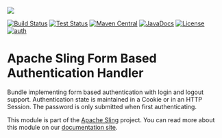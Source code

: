 [<img src="https://sling.apache.org/res/logos/sling.png"/>](https://sling.apache.org)

 [![Build Status](https://builds.apache.org/buildStatus/icon?job=Sling/sling-org-apache-sling-auth-form/master)](https://builds.apache.org/job/Sling/job/sling-org-apache-sling-auth-form/job/master) [![Test Status](https://img.shields.io/jenkins/t/https/builds.apache.org/job/Sling/job/sling-org-apache-sling-auth-form/job/master.svg)](https://builds.apache.org/job/Sling/job/sling-org-apache-sling-auth-form/job/master/test_results_analyzer/) [![Maven Central](https://maven-badges.herokuapp.com/maven-central/org.apache.sling/org.apache.sling.auth.form/badge.svg)](https://search.maven.org/#search%7Cga%7C1%7Cg%3A%22org.apache.sling%22%20a%3A%22org.apache.sling.auth.form%22) [![JavaDocs](https://www.javadoc.io/badge/org.apache.sling/org.apache.sling.auth.form.svg)](https://www.javadoc.io/doc/org.apache.sling/org.apache.sling.auth.form) [![License](https://img.shields.io/badge/License-Apache%202.0-blue.svg)](https://www.apache.org/licenses/LICENSE-2.0) [![auth](https://sling.apache.org/badges/group-auth.svg)](https://github.com/apache/sling-aggregator/blob/master/docs/groups/auth.md)

# Apache Sling Form Based Authentication Handler

Bundle implementing form based authentication with login and logout support.
Authentication state is maintained in a Cookie or in an HTTP Session. The
password is only submitted when first authenticating.

This module is part of the [Apache Sling](https://sling.apache.org) project. You can read more about this module on our [documentation site](http://sling.apache.org/documentation/the-sling-engine/authentication/authentication-authenticationhandler/form-based-authenticationhandler.html).
